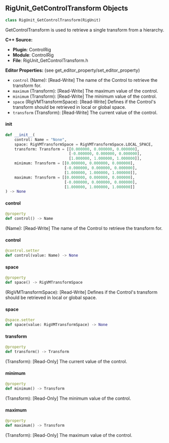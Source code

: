 ## RigUnit_GetControlTransform Objects

```python
class RigUnit_GetControlTransform(RigUnit)
```

GetControlTransform is used to retrieve a single transform from a hierarchy.

**C++ Source:**

- **Plugin**: ControlRig
- **Module**: ControlRig
- **File**: RigUnit_GetControlTransform.h

**Editor Properties:** (see get_editor_property/set_editor_property)

- ``control`` (Name):  [Read-Write] The name of the Control to retrieve the transform for.
- ``maximum`` (Transform):  [Read-Write] The maximum value of the control.
- ``minimum`` (Transform):  [Read-Write] The minimum value of the control.
- ``space`` (RigVMTransformSpace):  [Read-Write] Defines if the Control's transform should be retrieved
  in local or global space.
- ``transform`` (Transform):  [Read-Write] The current value of the control.

<a id="unreal.RigUnit_GetControlTransform.__init__"></a>

#### __init__

```python
def __init__(
    control: Name = "None",
    space: RigVMTransformSpace = RigVMTransformSpace.LOCAL_SPACE,
    transform: Transform = [[0.000000, 0.000000, 0.000000],
                            [-0.000000, 0.000000, 0.000000],
                            [1.000000, 1.000000, 1.000000]],
    minimum: Transform = [[0.000000, 0.000000, 0.000000],
                          [-0.000000, 0.000000, 0.000000],
                          [1.000000, 1.000000, 1.000000]],
    maximum: Transform = [[0.000000, 0.000000, 0.000000],
                          [-0.000000, 0.000000, 0.000000],
                          [1.000000, 1.000000, 1.000000]]
) -> None
```

<a id="unreal.RigUnit_GetControlTransform.control"></a>

#### control

```python
@property
def control() -> Name
```

(Name):  [Read-Write] The name of the Control to retrieve the transform for.

<a id="unreal.RigUnit_GetControlTransform.control"></a>

#### control

```python
@control.setter
def control(value: Name) -> None
```

<a id="unreal.RigUnit_GetControlTransform.space"></a>

#### space

```python
@property
def space() -> RigVMTransformSpace
```

(RigVMTransformSpace):  [Read-Write] Defines if the Control's transform should be retrieved
in local or global space.

<a id="unreal.RigUnit_GetControlTransform.space"></a>

#### space

```python
@space.setter
def space(value: RigVMTransformSpace) -> None
```

<a id="unreal.RigUnit_GetControlTransform.transform"></a>

#### transform

```python
@property
def transform() -> Transform
```

(Transform):  [Read-Only] The current value of the control.

<a id="unreal.RigUnit_GetControlTransform.minimum"></a>

#### minimum

```python
@property
def minimum() -> Transform
```

(Transform):  [Read-Only] The minimum value of the control.

<a id="unreal.RigUnit_GetControlTransform.maximum"></a>

#### maximum

```python
@property
def maximum() -> Transform
```

(Transform):  [Read-Only] The maximum value of the control.

<a id="unreal.RigUnit_GetCurveValue"></a>
